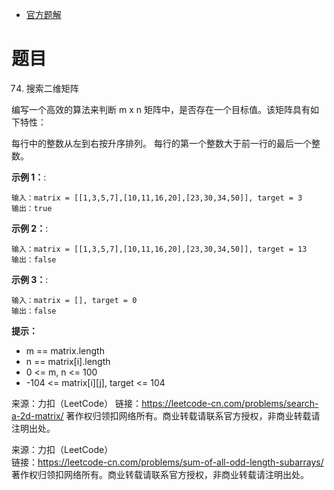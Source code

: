 * [官方题解](https://leetcode-cn.com/problems/search-a-2d-matrix/solution/sou-suo-er-wei-ju-zhen-by-leetcode/)

# 题目
74. 搜索二维矩阵

编写一个高效的算法来判断 m x n 矩阵中，是否存在一个目标值。该矩阵具有如下特性：

每行中的整数从左到右按升序排列。
每行的第一个整数大于前一行的最后一个整数。

**示例 1：**:<br>
```
输入：matrix = [[1,3,5,7],[10,11,16,20],[23,30,34,50]], target = 3
输出：true
```

**示例 2：**:<br>

```
输入：matrix = [[1,3,5,7],[10,11,16,20],[23,30,34,50]], target = 13
输出：false
```

**示例 3：**:<br>

```
输入：matrix = [], target = 0
输出：false
```

**提示：** <br>
* m == matrix.length
* n == matrix[i].length
* 0 <= m, n <= 100
* -104 <= matrix[i][j], target <= 104

来源：力扣（LeetCode）
链接：https://leetcode-cn.com/problems/search-a-2d-matrix/
著作权归领扣网络所有。商业转载请联系官方授权，非商业转载请注明出处。


来源：力扣（LeetCode）<br>
链接：https://leetcode-cn.com/problems/sum-of-all-odd-length-subarrays/ <br>
著作权归领扣网络所有。商业转载请联系官方授权，非商业转载请注明出处。<br>